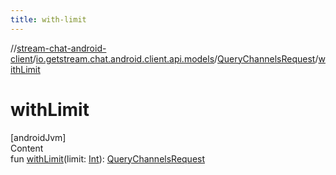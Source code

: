 ```yaml
---
title: with-limit
---
```

//[stream-chat-android-client](../../../index.md)/[io.getstream.chat.android.client.api.models](../index.md)/[QueryChannelsRequest](index.md)/[withLimit](withLimit.md)



# withLimit  
[androidJvm]  
Content  
fun [withLimit](withLimit.md)(limit: [Int](https://kotlinlang.org/api/latest/jvm/stdlib/kotlin/-int/index.html)): [QueryChannelsRequest](index.md)  



